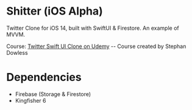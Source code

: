 # Shitter (iOS Alpha)
Twitter Clone for iOS 14, built with SwiftUI &amp; Firestore. An example of MVVM.

Course: [Twitter Swift UI Clone on Udemy](https://www.udemy.com/course/twitter-swiftui-clone-ios-14-swift-5-firestore-mvvm/learn/lecture/23688498#content)
-- Course created by Stephan Dowless

# Dependencies
- Firebase (Storage & Firestore)
- Kingfisher 6
